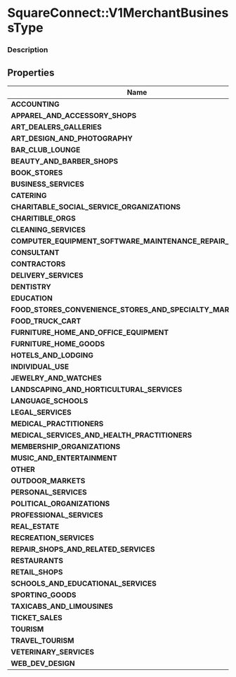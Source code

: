 # SquareConnect::V1MerchantBusinessType

### Description



## Properties
Name | Type
------------ | -------------
**ACCOUNTING** | string
**APPAREL_AND_ACCESSORY_SHOPS** | string
**ART_DEALERS_GALLERIES** | string
**ART_DESIGN_AND_PHOTOGRAPHY** | string
**BAR_CLUB_LOUNGE** | string
**BEAUTY_AND_BARBER_SHOPS** | string
**BOOK_STORES** | string
**BUSINESS_SERVICES** | string
**CATERING** | string
**CHARITABLE_SOCIAL_SERVICE_ORGANIZATIONS** | string
**CHARITIBLE_ORGS** | string
**CLEANING_SERVICES** | string
**COMPUTER_EQUIPMENT_SOFTWARE_MAINTENANCE_REPAIR_SERVICES** | string
**CONSULTANT** | string
**CONTRACTORS** | string
**DELIVERY_SERVICES** | string
**DENTISTRY** | string
**EDUCATION** | string
**FOOD_STORES_CONVENIENCE_STORES_AND_SPECIALTY_MARKETS** | string
**FOOD_TRUCK_CART** | string
**FURNITURE_HOME_AND_OFFICE_EQUIPMENT** | string
**FURNITURE_HOME_GOODS** | string
**HOTELS_AND_LODGING** | string
**INDIVIDUAL_USE** | string
**JEWELRY_AND_WATCHES** | string
**LANDSCAPING_AND_HORTICULTURAL_SERVICES** | string
**LANGUAGE_SCHOOLS** | string
**LEGAL_SERVICES** | string
**MEDICAL_PRACTITIONERS** | string
**MEDICAL_SERVICES_AND_HEALTH_PRACTITIONERS** | string
**MEMBERSHIP_ORGANIZATIONS** | string
**MUSIC_AND_ENTERTAINMENT** | string
**OTHER** | string
**OUTDOOR_MARKETS** | string
**PERSONAL_SERVICES** | string
**POLITICAL_ORGANIZATIONS** | string
**PROFESSIONAL_SERVICES** | string
**REAL_ESTATE** | string
**RECREATION_SERVICES** | string
**REPAIR_SHOPS_AND_RELATED_SERVICES** | string
**RESTAURANTS** | string
**RETAIL_SHOPS** | string
**SCHOOLS_AND_EDUCATIONAL_SERVICES** | string
**SPORTING_GOODS** | string
**TAXICABS_AND_LIMOUSINES** | string
**TICKET_SALES** | string
**TOURISM** | string
**TRAVEL_TOURISM** | string
**VETERINARY_SERVICES** | string
**WEB_DEV_DESIGN** | string



